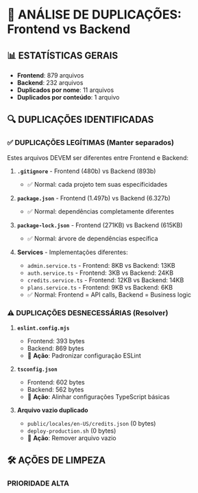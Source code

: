 # 🎯 ANÁLISE DE DUPLICAÇÕES: Frontend vs Backend

## 📊 ESTATÍSTICAS GERAIS
- **Frontend**: 879 arquivos
- **Backend**: 232 arquivos  
- **Duplicados por nome**: 11 arquivos
- **Duplicados por conteúdo**: 1 arquivo

## 🔍 DUPLICAÇÕES IDENTIFICADAS

### ✅ **DUPLICAÇÕES LEGÍTIMAS** (Manter separados)
Estes arquivos DEVEM ser diferentes entre Frontend e Backend:

1. **`.gitignore`** - Frontend (480b) vs Backend (893b)
   - ✅ Normal: cada projeto tem suas específicidades
   
2. **`package.json`** - Frontend (1.497b) vs Backend (6.327b)  
   - ✅ Normal: dependências completamente diferentes
   
3. **`package-lock.json`** - Frontend (271KB) vs Backend (615KB)
   - ✅ Normal: árvore de dependências específica
   
4. **Services** - Implementações diferentes:
   - `admin.service.ts` - Frontend: 8KB vs Backend: 13KB
   - `auth.service.ts` - Frontend: 3KB vs Backend: 24KB  
   - `credits.service.ts` - Frontend: 12KB vs Backend: 14KB
   - `plans.service.ts` - Frontend: 9KB vs Backend: 6KB
   - ✅ Normal: Frontend = API calls, Backend = Business logic

### ⚠️ **DUPLICAÇÕES DESNECESSÁRIAS** (Resolver)

1. **`eslint.config.mjs`** 
   - Frontend: 393 bytes
   - Backend: 869 bytes
   - 🔧 **Ação**: Padronizar configuração ESLint

2. **`tsconfig.json`**
   - Frontend: 602 bytes  
   - Backend: 562 bytes
   - 🔧 **Ação**: Alinhar configurações TypeScript básicas

3. **Arquivo vazio duplicado**
   - `public/locales/en-US/credits.json` (0 bytes)
   - `deploy-production.sh` (0 bytes)
   - 🔧 **Ação**: Remover arquivo vazio

## 🛠️ AÇÕES DE LIMPEZA

### PRIORIDADE ALTA
